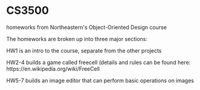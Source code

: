 # CS3500
homeworks from Northeastern's Object-Oriented Design course

<p>The homeworks are broken up into three major sections:<p>
<p>HW1 is an intro to the course, separate from the other projects<p>
<p>HW2-4 builds a game called freecell (details and rules can be found here: https://en.wikipedia.org/wiki/FreeCell<p>
<p>HW5-7 builds an image editor that can perform basic operations on images<p>
